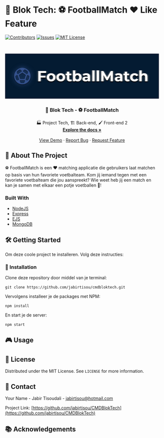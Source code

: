 # 🎒 Blok Tech: ⚽️ FootballMatch ❤️ Like Feature






[![Contributors][contributors-shield]][contributors-url]
[![Issues][issues-shield]][issues-url]
[![MIT License][license-shield]][license-url]




<br />
<p align="center">
  <a href="https://github.com/jabirtisou/CMDBlokTech">
    <img src="wiki_images/Banner.png" alt="Logo" -->
  </a>

  <h3 align="center">🎒 Blok Tech - ⚽️ FootballMatch</h3>

  <p align="center">
    🏭 Project Tech, 🏗️ Back-end, 🖌️ Front-end 2
    <br />
    <a href="https://github.com/jabirtisou/CMDBlokTech"><strong>Explore the docs »</strong></a>
    <br />
    <br />
    <a href="https://github.com/jabirtisou/CMDBlokTech">View Demo</a>
    ·
    <a href="https://github.com/jabirtisou/CMDBlokTech/issues">Report Bug</a>
    ·
    <a href="https://github.com/jabirtisou/CMDBlokTech/issues">Request Feature</a>
  </p>
</p>







<!-- ABOUT THE PROJECT -->
## 💭 About The Project

⚽️ FootballMatch is een ❤️ matching applicatie die gebruikers laat matchen op basis van hun favoriete voetbalteam. Kom jij iemand tegen met een favoriete voetbalteam die jou aanspreekt? Wie weet heb jij een match en kan je samen met elkaar een potje voetballen 🥅!



### Built With

* [NodeJS](https://nodejs.dev/npm-global-or-local-packages)
* [Express](https://expressjs.com)
* [EJS](https://ejs.co/)
* [MongoDB](https://www.mongodb.com/products/compass)




<!-- GETTING STARTED -->
## 🛠 Getting Started

Om deze coole project te installeren. Volg deze instructies:


### 📡 Installation

Clone deze repository door middel van je terminal:
```
git clone https://github.com/jabirtisou/cmdbloktech.git
```
Vervolgens installeer je de packages met NPM:
```
npm install
```
En start je de server:
```
npm start
```
## 🎮 Usage



<!-- LICENSE -->
## 🔗 License

Distributed under the MIT License. See `LICENSE` for more information.



<!-- CONTACT -->
## 📢 Contact

Your Name - Jabir Tisoudali - jabirtisou@hotmail.com

Project Link: [https://github.com/jabirtisou/CMDBlokTech](https://github.com/jabirtisou/CMDBlokTech)



<!-- ACKNOWLEDGEMENTS -->
## 📚 Acknowledgements






[contributors-shield]: https://img.shields.io/github/contributors/jabirtisou/CMDBlokTech.svg?style=for-the-badge
[contributors-url]: https://github.com/jabirtisou/CMDBlokTech/graphs/contributors
[forks-shield]: https://img.shields.io/github/forks/jabirtisou/CMDBlokTech.svg?style=for-the-badge
[forks-url]: https://github.com/jabirtisou/CMDBlokTech/network/members
[stars-shield]: https://img.shields.io/github/stars/jabirtisou/CMDBlokTech.svg?style=for-the-badge
[stars-url]: https://github.com/jabirtisou/CMDBlokTech/stargazers
[issues-shield]: https://img.shields.io/github/issues/jabirtisou/CMDBlokTech.svg?style=for-the-badge
[issues-url]: https://github.com/jabirtisou/CMDBlokTech/issues
[license-shield]: https://img.shields.io/github/license/jabirtisou/CMDBlokTech.svg?style=for-the-badge
[license-url]: https://github.com/jabirtisou/CMDBlokTech/blob/main/LICENSE
[linkedin-shield]: https://img.shields.io/badge/-LinkedIn-black.svg?style=for-the-badge&logo=linkedin&colorB=555
[linkedin-url]: https://www.linkedin.com/in/jabir-tisoudali/